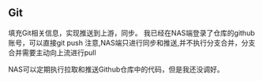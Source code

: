 ## Git
填充Git相关信息，实现推送到上游，同步。
我已经在NAS端登录了仓库的github账号，可以直接git push
注意,NAS端只进行同步和推送,并不执行分支合并，分支合并需要主动向上流进行pull

NAS可以定期执行拉取和推送Github仓库中的代码，但是我还没调好。
